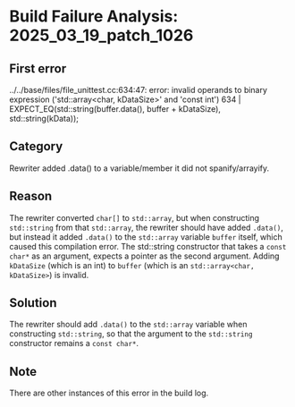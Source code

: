 # Build Failure Analysis: 2025_03_19_patch_1026

## First error

../../base/files/file_unittest.cc:634:47: error: invalid operands to binary expression ('std::array<char, kDataSize>' and 'const int')
  634 |   EXPECT_EQ(std::string(buffer.data(), buffer + kDataSize), std::string(kData));

## Category
Rewriter added .data() to a variable/member it did not spanify/arrayify.

## Reason
The rewriter converted `char[]` to `std::array`, but when constructing `std::string` from that `std::array`, the rewriter should have added `.data()`, but instead it added `.data()` to the `std::array` variable `buffer` itself, which caused this compilation error. The std::string constructor that takes a `const char*` as an argument, expects a pointer as the second argument. Adding `kDataSize` (which is an int) to `buffer` (which is an `std::array<char, kDataSize>`) is invalid.

## Solution
The rewriter should add `.data()` to the `std::array` variable when constructing `std::string`, so that the argument to the `std::string` constructor remains a `const char*`.

## Note
There are other instances of this error in the build log.